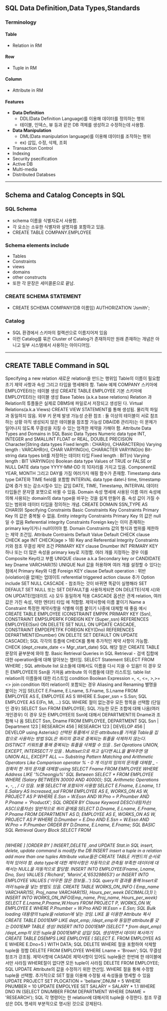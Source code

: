 ## SQL Data Definition,Data Types,Standards
### Terminology
#### Table
- Relation in RM
#### Row
- Tuple in RM
#### Column
- Attribute in RM
#### Features
- **Data Definition**
	- DDL(Data Definition Language)를 이용해 데이터를 정의하는 행위
	- 테이블, 인덱스, 뷰 등과 같은 DB 객체를 생성하고 수정하는데 사용함.
- **Data Manipulation**
	- DML(Data manipulation language)를 이용해 데이터를 조작하는 행위
	- ex) 삽입, 수정, 삭제, 조회
- Transaction Control
- Indexing
- Security psecification
- Active DB
- Multi-media
- Distributed Databses

---
## Schema and Catalog Concepts in SQL
### SQL Schema
- schema 이름을 식별자로서 사용함.
- 각 요소는 소유한 식별자와 설명자를 포함하고 있음.
- CREATE TABLE COMPANY.EMPLOYEE

### Schema elements include
- Tables
- Constraints
- views
- domains
- other constructs
- 또한 각 문장은 세미콜론으로 끝남.

### CREATE SCHEMA STATEMENT
- CREATE SCHEMA COMPANY(DB 이름임) AUTHORIZATION 'Jsmith';

### Catalog
- SQL 환경에서 스키마의 컬랙션으로 이름지어져 있음
- 이런 Catalog를 묶은 Cluster of Catalog가 존재하지만 원래 존재하는 개념은 아니고 일부 시스템에서 사용하는 아이디어임.

---
## CREATE TABLE Command in SQL
Specifying a new relation
새로운 relation을 만드는 행위임
Table의 이름이 필요함
초기 제약 사항과 속성 그리고 타입을 명세해야 함.
Table 예제
COMPANY 스키마에 EMPLOYEE라는 테이블 생성
CREATE TABLE EMPLOYEE
기본 스키마에 EMPLOYEE라는 테이블 생성
Base Tables (a.k.a base relations)
Relation 과 Relation의 튜플들은 실제로 DBMS에 파일로서 저장되고 생성된
다.
Virtual Relations(a.k.a Views)
CREATE VIEW STATEMENT를 통해 생성됨.
물리적 파일과 동일하지 않음.
외부 키 문제 발생 가능성
순환 참조 : 둘 이상의 테이블이 서로 참조하는 상황
아직 생성되지 않은 테이블을 참조할 가능성
DBA(DB 관리자)는 이 문제가 일어나지 않도록 무결성을 지킬 수 있는 엄격한
제약을 가해야 함.
Attribute Data Types and Domains in SQL
Basic Data Types
Numeric data type
INT, INTEGER and SMALLINT
FLOAT or REAL, DOUBLE PRECISION
Character|String data types
Fixed length : CHAR(n), CHARACTER(n)
Varying length : VARCAHR(n), CHAR VARYING(n), CHARACTER
VARYING(n)
Bit-string data types
bit를 저장하는 데이터 타입
Fixed length : BIT(n)
Varying length : BIT VARYING(n)
Boolean data type
Values of TRUE or FALSE or NULL
DATE data type
YYYY-MM-DD 의 10자리를 가지고 있음.
Component로 YEAR, MONTH 그리고 DAY를 가짐
여러가지 매핑 함수가 존재함.
Timestamp data type
DATE와 TIME field를 포함함
INTERVAL data type
date나 time, timestamp 값에 증가 또는 감소시킬수 있는 값임
DATE, TIME, Timestamp, INTERVAL 데이터 타입들은 문자열 포맷으로 바뀔
수 있음.
Domain
속성 명세에 사용된 이름
여러 속성에의해 사용되는 domain의 data type을 바꾸는 것을 쉽게 만들어
줌.
속성 값이 가질 수 있는 범위와 데이터 타입을 정의하는 개념.
CREATE DOMAIN SSN_TYPE AS CHAR(9)
Specifying Constraints
Basic Constraints
Key Constraints
Primary Key 의 값은 중복될 수 없음.
Entity integrity Constraints
Primary Key 의 값은 null일 수 없음
Referential integrity Constraints
Foreign key는 이미 존재하는 primary key이거나 null이어야 함.
Domain Constraints
값의 형식과 범위를 제한하는 제약 조건임.
Attribute Contraints
Default Value
Default <value>
CHECK clause
CHECK <range>
age INT CHECK(age > 18)
Key and Referential Integrity Constraints
키와 참조 무결성 제약 조건
PRIMARY KEY clause
Dnumber INT PRIMARY KEY
하나 또는 더 많은 속성을 primary key로 지정함.
여러 개를 지정하는 경우 이를 Composite Key라고 부름
UNIQUE clause
a.k.a Secondary key or CANDIDATE key
Dname VARCHAR(15) UNIQUE
Null 값을 허용하며 여러 개를 설정할 수 있다는 점에서 Primary Key와 다름
Foreign KEY clause
Default operation : 위반(violation)을 없애는 업데이트
referential triggered action clause 추가
Option include
SET NULL
CASCADE - 참조하는 것이 바뀌면 똑같이 실행해라
SET DEFAULT
SET NULL 또는 SET DEFAULT를 사용하게되면 ON DELETE(삭제 시)와
ON UPDATE(업데이트 시) 모두 동일하게 적용
CASCADE 옵션은 관계 relation, 여러 값은 가진 속성, 약한 엔티티 타입
에 적합함.
제약사항에 이름 붙이기
Name a Constraint
특정한 제약사항을 식별해 이름 붙이기
나중에 대체할 때 좋음
예시
CREATE TABLE EMPLOYEE
(CONSTRAINT EMPPK
PRIMARY KEY (Ssn),
CONSTRAINT EMPSUPERFK
FOREIGN KEY (Super_ssn) REFERENCES
EMPLOYEE(Ssn)
ON DELETE SET NULL ON UPDATE CASCADE,
CONSTRAINT EMPDEPETFK
FOREIGN KEY(Dno) REFERENCES
DEPARTMENT(Dnumber)
ON DELETE SET DEFAULT ON UPDATE CASCADE);
SQL
각각의 튜플에 CHECK를 통해 추가적인 제약 사항이 가능함.
CHECK (dept_create_date <= Mgr_start_date)
SQL
해당 절은 CREATE TABLE문장의 끝부분에 와야 함.
Basic Retrieval Queries in SQL
Retrieval - 검색
집합에 대한 operation들에 대해 알아보는 챕터임.
SELECT Statement
SELECT <attribute list>
FROM <table list>
WHERE <condition>;
SQL
attribute list
요소들에 대해서도 이름을 다시 지을 수 있음!!
이 경우 모든 EMPLOYEE의 Ssn을 가져옴
attribute 의 이름들에 대한 리스트임.
table list
relation의 이름들에 대한 리스트임
condition
Boolean Expression
=, <, <=, >,>= <>
join condition
여러 relation이 포함되는 경우
Aliasing and Renaming
별명을 붙이는 거임
SELECT E.Fname, E.Lname, S.Fname, S.Lname
FROM EMPLOYEE AS E, EMPLOYEE AS S
WHERE E.Super_ssn = S.Ssn;
SQL
EMPLOYEE AS E(Fn, Mi, ...)
SQL
WHERE 절이 없는경우
모든 항목을 선택함 (단일인 경우)
SELECT Ssn
FROM EMPLOYEE;
SQL 가능한 모든 조합에 대해 나옴(여러 개인경우)
이 경우 모든 EMPLOYEE의 Ssn에 대해서 DEPARTMENT의 Dname과 조합해 나
옴
SELECT Ssn, Dname
FROM EMPLOYEE, DEPARTMENT
SQL
Ssn | Department
123 | RESEARCH
456 | RESEARCH
123 | DEVELOP
456 | DEVELOP
using Asterisk(*)
선택된 튜플에서 모든 attributes를 가져옴
Table을 집합으로 사용하는 방법
SQL은 쿼리의 결과로 중복되는 튜플을 삭제하지 않는다.
DISTINCT 키워트를 통해 중복되는 튜플을 삭제할 수 있음 .
Set Oprations
UNION, EXCEPT, INTERSECT가 있음 .
Multiset으로 하고 싶다면 ALL을 붙여주면 댐
UNION ALL, EXCEPT ALL ~~
Substring Pattern Matching and Arithmetic Operators
Like Comparison operator
% - 0 개 이상의 임의의 문자를 대체함
_ - 정확히 한 개의 문자를 대체함
using
SELECT Fname
FROM EMPLOYEE
WHERE Address LIKE '%Cheongju%'
SQL
Between
SELECT *
FROM EMPLOYEE
WHERE (Salary BETWEEN 30000 AND 40000);
SQL
Arithmetic Operations
+, -, *, / 다 있음.
보통 SELECT에 포함되어 사용함
SELECT E.Fname, E.Lname, 1.1* E.Salary AS Increased_sal
FROM EMPLOYEE AS E, WORKS_ON AS W, PROJECT AS P
WHERE E.Ssn = W.Essn AND W.Pno = P.Pnumber AND P.Pname =
'ProductX';
SQL
ORDER BY Clause
Keyword
DESC(내림차순)
ASC(오름차순)
일반적으로 쿼리 끝에옴
SELECT D.Dname, E.Lname, E.Fname, P.Pname
FROM DEPARTMENT AS D, EMPLOYEE AS E, WORKS_ON AS W, PROJECT
AS P
WHERE D.Dnumber = E.Dno AND E.Ssn = W.Essn AND W.Pno =
P.Pnumber
ORDER BY D.Dname, E.Lname, E.Fname;
SQL
BASIC SQL Retrieval Query Block
SELECT <attribute list>
FROM <table list>
[WHERE <condition>]
[ORDER BY <attribute list> <keyword>]
INSERT,DELETE ,and UPDATE Stat.in SQL
insert, delete, update command is modify the DB
INSERT
insert a tuple in a relation
add more than one tuples
Attribute value들은 CREATE TABLE 커맨드의 순서로 적혀 있어야 함.
data type에 대한 제약사항은 자동적으로 관측됨
부족한 데이터에 대해서는 NULL을 자동적으로 할당함.
INSERT INTO EMPLOYEE(Fname, Lname, Dno, Ssn)
VALUES ('Richard', 'Marini',4,'653298653')
or
INSERT INTO EMPLOYEE
VALUES ('아무튼 많은 정보들...')
SQL
query의 결과를 통해 Insert로 여러 tuple을 넣는 방법도 있음.
CREATE TABLE WORKS_ON_INFO
(
Emp_name VARCHAR(15),
Proj_name VARCHAR(15),
Hours_per_week DECIMAL(3,1)
);
INSERT INTO WORKS_ON_INFO(Emp_name, Proj_name,
Hours_per_week)
SELECT E.Lname,P.Pname,W.Hours
FROM PROJECT P, WORKS_ON W, EMPLOYEE E
WHERE P.Pnumber = W.Pno AND W.Essn = E.Ssn;
SQL
Bulk loading
대용량의 tuple을 relation에 넣는 것임.
LIKE 을 이용한 Attribute 복사
CREATE TABLE D001EMP LIKE dept_emp;
/*dept_emp와 동일한 attribute를 갖는 D001EMP TABLE 생성*/
INSERT INTO D001EMP (SELECT * from dept_emp)
/*dept_emp의 모든 tuple을 D001EMP로 삽입*/
SQL
생성하면서 데이터 복사하기
CREATE TABLE D5EMPS LIKE EMPLOYEE (
SELECT E.* FROM EMPLOYEE AS E WHERE E.Dno=5
) WITH DATA;
SQL DELETE
WHERE 절을 포함하여 삭제할 tuple을 정함
DELETE FROM EMPLOYEE
WHERE Lname = 'Brown';
SQL
무결성 참조가 강조됨.
제약사항에 CASADE 제약사항이 있어도 tuple들은 한번에 한 테이블에서만
사라짐
WHERE절이 없다면 모든 tuple이 사라짐
DELETE FROM EMPLOYEE;
SQL
UPDATE
Attribute의 값을 수정하기 위한 연산임.
WHERE 절을 통해 수정할 tuple을 선택함.
추가적으로 SET 절을 이용해 수정될 새 속성들을 명세할 수 있음
UPDATE PROJECT
SET PLOCATION = 'bellaire',DNUM = 5
WHERE PNUMBER = 10
UPDATE EMPOLYEE
SET SALARY = SALARY * 1.1
WHERE DNO IN (SELECT DNUMBER FROM DEPARTMENT WHERE DNAME =
'RESEARCH');
SQL
각 명령어는 한 relation에 대해서의 tuple을 수정한다.
참조 무결성은 DDL 명세의 부분적으로 명시된 것으로 강제된다.